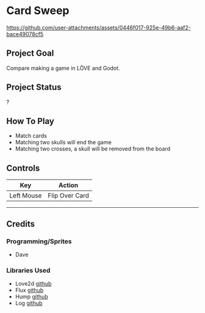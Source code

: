 # Card Sweep

https://github.com/user-attachments/assets/0446f017-925e-49b6-aaf2-bace49078cf5

## Project Goal
Compare making a game in LÖVE and Godot. 

## Project Status
?

## How To Play
-   Match cards
-   Matching two skulls will end the game
-   Matching two crosses, a skull will be removed from the board

## Controls 

|    Key     |     Action     |
| :--------: | :------------: |
| Left Mouse | Flip Over Card |

<hr>

## Credits

### Programming/Sprites
- Dave


### Libraries Used
- Love2d [github](https://github.com/love2d/love)
- Flux [github](https://github.com/rxi/flux)
- Hump [github](https://github.com/vrld/hump)
- Log [github](https://github.com/alterae/hello-love/blob/main/lib/log.lua)
